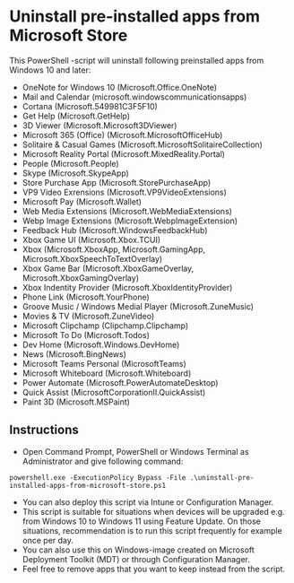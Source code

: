 # Uninstall pre-installed apps from Microsoft Store
This PowerShell -script will uninstall following preinstalled apps from Windows 10 and later:
- OneNote for Windows 10 (Microsoft.Office.OneNote)
- Mail and Calendar (microsoft.windowscommunicationsapps)
- Cortana (Microsoft.549981C3F5F10)
- Get Help (Microsoft.GetHelp)
- 3D Viewer (Microsoft.Microsoft3DViewer)
- Microsoft 365 (Office) (Microsoft.MicrosoftOfficeHub)
- Solitaire & Casual Games (Microsoft.MicrosoftSolitaireCollection)
- Microsoft Reality Portal (Microsoft.MixedReality.Portal)
- People (Microsoft.People)
- Skype (Microsoft.SkypeApp)
- Store Purchase App (Microsoft.StorePurchaseApp)
- VP9 Video Exrensions (Microsoft.VP9VideoExtensions)
- Microsoft Pay (Microsoft.Wallet)
- Web Media Extensions (Microsoft.WebMediaExtensions)
- Webp Image Extensions (Microsoft.WebpImageExtension)
- Feedback Hub (Microsoft.WindowsFeedbackHub)
- Xbox Game UI (Microsoft.Xbox.TCUI)
- Xbox (Microsoft.XboxApp, Microsoft.GamingApp, Microsoft.XboxSpeechToTextOverlay)
- Xbox Game Bar (Microsoft.XboxGameOverlay, Microsoft.XboxGamingOverlay)
- Xbox Indentity Provider (Microsoft.XboxIdentityProvider)
- Phone Link (Microsoft.YourPhone)
- Groove Music / Windows Medial Player (Microsoft.ZuneMusic)
- Movies & TV (Microsoft.ZuneVideo)
- Microsoft Clipchamp (Clipchamp.Clipchamp)
- Microsoft To Do (Microsoft.Todos)
- Dev Home (Microsoft.Windows.DevHome)
- News (Microsoft.BingNews)
- Microsoft Teams Personal (MicrosoftTeams)
- Microsoft Whiteboard (Microsoft.Whiteboard)
- Power Automate (Microsoft.PowerAutomateDesktop)
- Quick Assist (MicrosoftCorporationII.QuickAssist)
- Paint 3D (Microsoft.MSPaint)

## Instructions
- Open Command Prompt, PowerShell or Windows Terminal as Administrator and give following command:
```
powershell.exe -ExecutionPolicy Bypass -File .\uninstall-pre-installed-apps-from-microsoft-store.ps1
```
- You can also deploy this script via Intune or Configuration Manager.
- This script is suitable for situations when devices will be upgraded e.g. from Windows 10 to Windows 11 using Feature Update. On those situations, recommendation is to run this script frequently for example once per day.
- You can also use this on Windows-image created on Microsoft Deployment Toolkit (MDT) or through Configuration Manager.
- Feel free to remove apps that you want to keep instead from the script.
